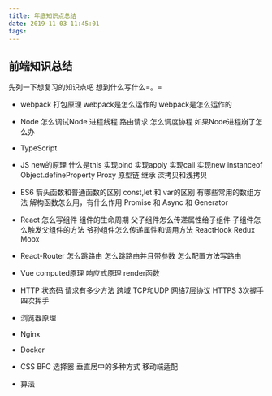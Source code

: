 ```yaml
---
title: 年底知识点总结
date: 2019-11-03 11:45:01
tags:
---
```


## 前端知识总结

先列一下想复习的知识点吧 想到什么写什么=。=
+   webpack
        打包原理
        webpack是怎么运作的
        webpack是怎么运作的
+   Node
        怎么调试Node
        进程线程
        路由请求
        怎么调度协程
        如果Node进程崩了怎么办
+   TypeScript
+   JS
        new的原理
        什么是this
        实现bind
        实现apply
        实现call
        实现new
        instanceof
        Object.defineProperty
        Proxy
        原型链
        继承
        深拷贝和浅拷贝

+   ES6
        箭头函数和普通函数的区别
        const,let 和 var的区别
        有哪些常用的数组方法
        解构函数怎么用，有什么作用
        Promise 和 Async 和 Generator
+   React
        怎么写组件
        组件的生命周期
        父子组件怎么传递属性给子组件
        子组件怎么触发父组件的方法
        爷孙组件怎么传递属性和调用方法
        ReactHook
        Redux
        Mobx
+   React-Router
        怎么跳路由
        怎么跳路由并且带参数
        怎么配置方法写路由
+   Vue
        computed原理
        响应式原理
        render函数
+   HTTP
        状态码
        请求有多少方法
        跨域
        TCP和UDP
        网络7层协议
        HTTPS
        3次握手四次挥手
+   浏览器原理 
+   Nginx
+   Docker
+   CSS
        BFC
        选择器
        垂直居中的多种方式
        移动端适配
+   算法